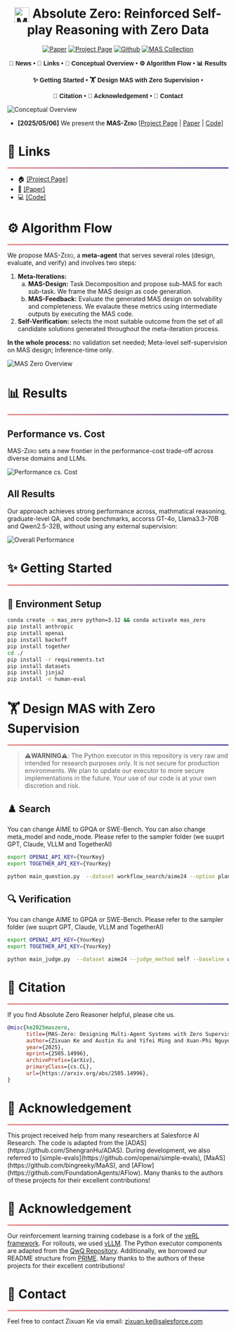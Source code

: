 <div align="center">

<h1 align="center">
  <img src="./figures/mas_zero.png" alt="MAS-Zero Icon" height="34" style="vertical-align: middle;">
  Absolute Zero: Reinforced Self-play Reasoning with Zero Data
</h1>
<!-- #  Absolute Zero:  Reinforced Self-play Reasoning with Zero Data -->

[![Paper](https://img.shields.io/badge/paper-A42C25?style=for-the-badge&logo=arxiv&logoColor=white)](https://arxiv.org/abs/2505.14996)    [![Project Page](https://img.shields.io/badge/Project%20Page-blue?style=for-the-badge&logo=snowflake&logoColor=white&labelColor=black)](https://mas-design.github.io/)    [![Github](https://img.shields.io/badge/Code-000000?style=for-the-badge&logo=github&logoColor=000&logoColor=white)](https://github.com/SalesforceAIResearch/MAS-Zero)    [![MAS Collection](https://img.shields.io/badge/MAS_Collection-fcd022?style=for-the-badge&logo=huggingface&logoColor=000)](https://mas-design.github.io/mas_collection.html)

<div align="center" style="font-family: Arial, sans-serif;">
  <p>
    <a href="#news" style="text-decoration: none; font-weight: bold;">🎉 News</a> •
    <a href="#links" style="text-decoration: none; font-weight: bold;">🔗 Links</a> •
    <a href="#todo" style="text-decoration: none; font-weight: bold;">📝 Conceptual Overview</a> •
    <a href="#algorithm-flow" style="text-decoration: none; font-weight: bold;">⚙️ Algorithm Flow</a> •
    <a href="#results" style="text-decoration: none; font-weight: bold;">📊 Results</a>
  </p>
  <p>
    <a href="#getting-started" style="text-decoration: none; font-weight: bold;">✨ Getting Started</a> •
    <a href="#training" style="text-decoration: none; font-weight: bold;">🏋️ Design MAS with Zero Supervision</a> •
    <!-- <a href="#usage" style="text-decoration: none; font-weight: bold;">🔧 Usage</a> • -->
    <!-- <a href="#evaluation-code" style="text-decoration: none; font-weight: bold;">📃 Evaluation</a> -->
  </p>
  <p>
    <a href="#citation" style="text-decoration: none; font-weight: bold;">🎈 Citation</a> •
    <a href="#acknowledgement" style="text-decoration: none; font-weight: bold;">🌻 Acknowledgement</a> •
    <a href="#contact" style="text-decoration: none; font-weight: bold;">📧 Contact</a>
    <!-- <a href="#star-history" style="text-decoration: none; font-weight: bold;">📈 Star History</a> -->
  </p>
</div>

</div>

![Conceptual Overview](figures/contrast_high_level.png)

<!-- ============================================== -->

- **[2025/05/06]** We present the **<span style="font-variant: small-caps;">MAS-Zero</span>** [[Project Page](https://mas-design.github.io/) | [Paper](https://arxiv.org/abs/2505.14996) | [Code](https://github.com/SalesforceAIResearch/MAS-Zero)]
 <!-- | [Model(s)](https://huggingface.co/collections/andrewzh/absolute-zero-reasoner-68139b2bca82afb00bc69e5b) | [Logs](https://wandb.ai/andrewzhao112/AbsoluteZeroReasoner)]. -->

<!-- ============================================== -->
<div align="left">
  <h1 id="links">🔗 Links</h1>
  <hr style="height: 3px; background: linear-gradient(90deg, #EF8E8D, #5755A3); border: none; border-radius: 3px;">
</div>

- 🏠 [[Project Page]](https://mas-design.github.io/)
- 📜 [[Paper]](https://arxiv.org/abs/2505.14996)
- 💻 [[Code]](https://github.com/SalesforceAIResearch/MAS-Zero)
<!-- - 🤗 [[Models]](https://huggingface.co/collections/andrewzh/absolute-zero-reasoner-68139b2bca82afb00bc69e5b) -->
<!-- - 📁 [[Logs]](https://wandb.ai/andrewzhao112/AbsoluteZeroReasoner) -->

<!-- ============================================== -->
<!-- <div align="left">
  <h1 id="todo">📝 Roadmap</h1>
  <hr style="height: 3px; background: linear-gradient(90deg, #EF8E8D, #5755A3); border: none; border-radius: 3px;">
</div> -->

<!-- Roadmap Item: Completed -->
<!-- <div style="margin-bottom: 0.8rem; padding: 0.8rem 1.2rem; background-color: rgba(87, 85, 163, 0.1); border-left: 5px solid #5755A3; border-radius: 8px; display: flex; align-items: center;">
  <span style="font-size: 1.2em; margin-right: 0.8rem; color: #5755A3;">✅</span>
  <span style="text-decoration: line-through; color: #AAA; font-size: 1.1em;">Release training code</span> Increased size, lighter gray for contrast -->
<!-- </div> -->

<!-- Roadmap Item: Pending -->
<!-- <div style="margin-bottom: 0.8rem; padding: 0.8rem 1.2rem; background-color: rgba(239, 142, 141, 0.2); border-left: 5px solid #EF8E8D; border-radius: 8px; display: flex; align-items: center;">
  <span style="font-size: 1.2em; margin-right: 0.8rem; color: #EF8E8D;">⏳</span>
  <span style="color: #FFF; font-size: 1.1em; font-weight: 500;">Release evaluation code</span> Increased size, color #FFF, slight bold -->
<!-- </div> -->

<!-- Roadmap Item: Pending -->
<!-- <div style="margin-bottom: 0.8rem; padding: 0.8rem 1.2rem; background-color: rgba(239, 142, 141, 0.2); border-left: 5px solid #EF8E8D; border-radius: 8px; display: flex; align-items: center;">
  <span style="font-size: 1.2em; margin-right: 0.8rem; color: #EF8E8D;">⏳</span>
  <span style="color: #FFF; font-size: 1.1em; font-weight: 500;">Update veRL</span> Increased size, color #FFF, slight bold -->
<!-- </div> -->

<!-- Roadmap Item: Pending -->
<!-- <div style="margin-bottom: 0.8rem; padding: 0.8rem 1.2rem; background-color: rgba(239, 142, 141, 0.2); border-left: 5px solid #EF8E8D; border-radius: 8px; display: flex; align-items: center;">
  <span style="font-size: 1.2em; margin-right: 0.8rem; color: #EF8E8D;">⏳</span>
  <span style="color: #FFF; font-size: 1.1em; font-weight: 500;">Upgrade Python executor</span> Increased size, color #FFF, slight bold -->
<!-- </div> -->

<!-- ============================================== -->
<div align="left">
  <h1 id="algorithm-flow">⚙️ Algorithm Flow</h1>
  <hr style="height: 3px; background: linear-gradient(90deg, #EF8E8D, #5755A3); border: none; border-radius: 3px;">
</div>

<p>
  We propose <span style="font-variant: small-caps;">MAS-Zero</span>, a <strong>meta-agent</strong> that serves several roles (design, evaluate, and verify) and involves two steps:
</p>
<ol>
  <li>
    <strong>Meta-Iterations:</strong>
    <ol style="margin-top: 0;" type="a">
      <li><strong>MAS-Design:</strong> Task Decomposition and propose sub-MAS for each sub-task. We frame the MAS design as code generation.</li>
      <li><strong>MAS-Feedback:</strong> Evaluate the generated MAS design on solvability and completeness. We evalaute these metrics using intermediate outputs by executing the MAS code.
      </li>
    </ol>
  </li>
  <li>
    <strong>Self-Verification:</strong>
    selects the most suitable outcome from the set of all candidate solutions generated throughout the meta-iteration process.
  </li>
</ol>

<p>
  <strong>In the whole process:</strong> no validation set needed; Meta-level self-supervision on MAS design; Inference-time only.
</p>

![MAS Zero Overview](figures/overview_with_prompt_mas_zero.gif)

<!-- ============================================== -->
<div align="left">
  <h1 id="results">📊 Results</h1>
  <hr style="height: 3px; background: linear-gradient(90deg, #EF8E8D, #5755A3); border: none; border-radius: 3px;">
</div>

## Performance vs. Cost
<span style="font-variant: small-caps;">MAS-Zero</span> sets a new frontier in the performance-cost trade-off across diverse domains and LLMs.

![Performance cs. Cost](figures/pareto_frontier.png)

## All Results

Our approach achieves strong performance across, mathmatical reasoning, graduate-level QA, and code benchmarks, accorss GT-4o, Llama3.3-70B and Qwen2.5-32B, without using any external supervision:

![Overall Performance](figures/overall_results.png)


<!-- ============================================== -->
<div align="left">
  <h1 id="getting-started">✨ Getting Started</h1>
  <hr style="height: 3px; background: linear-gradient(90deg, #EF8E8D, #5755A3); border: none; border-radius: 3px;">
</div>

## 🎄 Environment Setup
```bash
conda create -n mas_zero python=3.12 && conda activate mas_zero
pip install anthropic
pip install openai
pip install backoff
pip install together
cd ./
pip install -r requirements.txt
pip install datasets
pip install jinja2
pip install -e human-eval
```

<!-- ## 💾 Data Processing
### Process evaluation data on CruxEval / LiveCodeBench Execution during AZR Self-play
```bash
python -m absolute_zero_reasoner.data_construction.process_code_reasoning_data
``` -->

<!-- ============================================== -->
<div align="left">
  <h1 id="training">🏋️ Design MAS with Zero Supervision</h1>
  <hr style="height: 3px; background: linear-gradient(90deg, #EF8E8D, #5755A3); border: none; border-radius: 3px;">
</div>

> **⚠️WARNING⚠️**: The Python executor in this repository is very raw and intended for research purposes only. It is not secure for production environments. We plan to update our executor to more secure implementations in the future. Your use of our code is at your own discretion and risk.


<!-- ## 🫛 Seeding (Optional)
We provide the seed datasets we collected by prompting each model in data/. If you want to create your own seed data, use the following script:
```bash
export OUTPUT_SEED_PATH=data/<new_ded_abd_seed_data_name>.jsonl
export OUTPUT_CODE_F_SEED_PATH=data/<new_ind_seed_data_name>.jsonl
bash scripts/seeding/<7b|14b|coder3b|coder7b|coder14b|llama>.sh
``` -->

## ♟️ Search
<!-- 3b models need 2 X 80gb GPUs, 7/8b models need 4 X 80gb, 14b requires 8 X 80gb
```bash
bash scripts/selfplay/<7b|14b|coder3b|coder7b|coder14b|llama>.sh
``` -->
You can change AIME to GPQA or SWE-Bench. You can also change meta_model and node_mode. Please refer to the sampler folder (we suuprt GPT, Claude, VLLM and TogetherAI)
```bash
export OPENAI_API_KEY={YourKey}
export TOGETHER_API_KEY={YourKey}

python main_question.py  --dataset workflow_search/aime24 --option plan --meta_model gpt-4o_chatgpt --node_model gpt-4o_chatgpt --verifier_model gpt-4o_chatgpt --blocks COT COT_SC Reflexion LLM_debate --use_oracle_verifier --defer_verifier --n_generation 5 

```

## 🔍 Verification

You can change AIME to GPQA or SWE-Bench. Please refer to the sampler folder (we suuprt GPT, Claude, VLLM and TogetherAI)

```bash
export OPENAI_API_KEY={YourKey}
export TOGETHER_API_KEY={YourKey}

python main_judge.py  --dataset aime24 --judge_method self --baseline workflow_search --min_sample 0 --max_sample 30 --max_response_per_sample 5 

```


<!-- ## 🌚 Resuming Runs
When resuming runs, put the original run wandb id into the script, i.e., `trainer.wandb_run_id=<run_id>`. -->

<!-- ## 🤗 Converting veRL checkpoints to HF format
```bash
python -m absolute_zero_reasoner.utils.convert2hf \
  <veRL_ckpt_path>/actor \
  <veRL_ckpt_path>/actor/huggingface/ \
  <hf_ckpt_path>
``` -->

<!-- ## 📈Design Your Own Intrinsic Rewards!
In configs, just add your own rewards to `azr.reward.generation_reward_config`, check the ones already implemented such as diversity and complexity rewards. Be Creative! -->

<!-- ============================================== -->
<!-- <div align="left">
  <h1 id="usage">🔧 Usage</h1>
  <hr style="height: 3px; background: linear-gradient(90deg, #EF8E8D, #5755A3); border: none; border-radius: 3px;">
</div>

We use the Deepseek R1 <think> & <answer> tags as prompt template:

```
A conversation between User and Assistant. The user asks a question, and the Assistant solves it. The assistant first thinks about the reasoning process in the mind and then provides the user with the answer. The reasoning process and answer are enclosed within <think> </think> and <answer> </answer> tags, respectively, i.e., <think> reasoning process here </think> <answer> answer here </answer>. User: {question}\nAssistant: <think>
``` -->

<!-- ============================================== -->
<!-- <div align="left">
  <h1 id="evaluation-code">📃 Evaluation Code</h1>
  <hr style="height: 3px; background: linear-gradient(90deg, #EF8E8D, #5755A3); border: none; border-radius: 3px;">
</div>

TODO -->

<!-- ============================================== -->
<div align="left">
  <h1 id="citation">🎈 Citation</h1>
  <hr style="height: 3px; background: linear-gradient(90deg, #EF8E8D, #5755A3); border: none; border-radius: 3px;">
</div>

If you find Absolute Zero Reasoner helpful, please cite us.

```bibtex
@misc{ke2025maszero,
      title={MAS-Zero: Designing Multi-Agent Systems with Zero Supervision}, 
      author={Zixuan Ke and Austin Xu and Yifei Ming and Xuan-Phi Nguyen and Caiming Xiong and Shafiq Joty},
      year={2025},
      eprint={2505.14996},
      archivePrefix={arXiv},
      primaryClass={cs.CL},
      url={https://arxiv.org/abs/2505.14996}, 
}
```

<!-- ============================================== -->
<div align="left">
  <h1 id="acknowledgement">🌻 Acknowledgement</h1>
  <hr style="height: 3px; background: linear-gradient(90deg, #EF8E8D, #5755A3); border: none; border-radius: 3px;">
</div>
This project received help from many researchers at Salesforce AI Research. The code is adapted from the [ADAS](https://github.com/ShengranHu/ADAS). During development, we also referred to [simple-evals](https://github.com/openai/simple-evals), [MaAS](https://github.com/bingreeky/MaAS), and [AFlow](https://github.com/FoundationAgents/AFlow).  
Many thanks to the authors of these projects for their excellent contributions!

<!-- ============================================== -->
<div align="left">
  <h1 id="acknowledgement">🌻 Acknowledgement</h1>
  <hr style="height: 3px; background: linear-gradient(90deg, #EF8E8D, #5755A3); border: none; border-radius: 3px;">
</div>

Our reinforcement learning training codebase is a fork of the [veRL framework](https://github.com/volcengine/verl). For rollouts, we used [vLLM](https://github.com/vllm-project/vllm). The Python executor components are adapted from the [QwQ Repository](https://github.com/QwenLM/QwQ/tree/main/eval/eval/math_opensource_utils). Additionally, we borrowed our README structure from [PRIME](https://github.com/PRIME-RL/PRIME).
Many thanks to the authors of these projects for their excellent contributions!

<!-- ============================================== -->
<div align="left">
  <h1 id="contact">📧 Contact</h1>
  <hr style="height: 3px; background: linear-gradient(90deg, #EF8E8D, #5755A3); border: none; border-radius: 3px;">
</div>

Feel free to contact Zixuan Ke via email: zixuan.ke@salesforce.com

<!-- ============================================== -->
<!-- <div align="left">
  <h1 id="star-history">📈 Star History</h1>
  <hr style="height: 3px; background: linear-gradient(90deg, #EF8E8D, #5755A3); border: none; border-radius: 3px;">
</div> -->

<!-- [![Star History Chart](https://api.star-history.com/svg?repos=LeapLabTHU/Absolute-Zero-Reasoner&type=Date)](https://www.star-history.com/#LeapLabTHU/Absolute-Zero-Reasoner&Date) -->